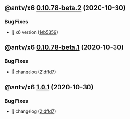 ## @antv/x6 [0.10.78-beta.2](https://github.com/antvis/x6/compare/@antv/x6@0.10.78-beta.1...@antv/x6@0.10.78-beta.2) (2020-10-30)


### Bug Fixes

* 🐛 x6 version ([1eb5359](https://github.com/antvis/x6/commit/1eb535924ea0358ab7d8bb3b9dab009ec3c0c04c))

## @antv/x6 [0.10.78-beta.1](https://github.com/antvis/x6/compare/@antv/x6@0.10.77...@antv/x6@0.10.78-beta.1) (2020-10-30)


### Bug Fixes

* 🐛 changelog ([21dffd7](https://github.com/antvis/x6/commit/21dffd79ab3296b26678292630a299e6423fb0c2))

## @antv/x6 [1.0.1](https://github.com/antvis/x6/compare/@antv/x6@1.0.0...@antv/x6@1.0.1) (2020-10-30)


### Bug Fixes

* 🐛 changelog ([21dffd7](https://github.com/antvis/x6/commit/21dffd79ab3296b26678292630a299e6423fb0c2))
